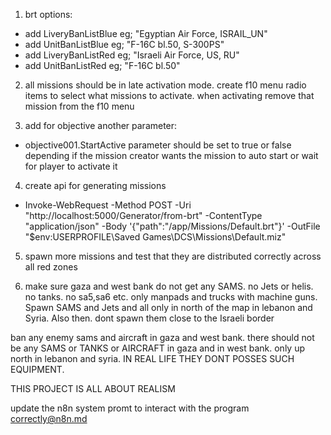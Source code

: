 1. brt options:
- add LiveryBanListBlue eg; "Egyptian Air Force, ISRAIL_UN"
- add UnitBanListBlue eg; "F-16C bl.50, S-300PS"
- add LiveryBanListRed eg; "Israeli Air Force, US, RU"
- add UnitBanListRed eg; "F-16C bl.50"


2. all missions should be in late activation mode. create f10 menu  radio items to select what missions to activate. when activating remove that mission from the f10 menu


3. add for objective another parameter:
- objective001.StartActive parameter should be set to true or false depending if the mission creator wants the mission to auto start or wait for player to activate it


4. create api for generating missions
- Invoke-WebRequest -Method POST -Uri "http://localhost:5000/Generator/from-brt" -ContentType "application/json" -Body '{"path":"/app/Missions/Default.brt"}' -OutFile "$env:USERPROFILE\Saved Games\DCS\Missions\Default.miz"


5. spawn more missions and test that they are distributed correctly across all red zones


6. make sure gaza and west bank do not get any SAMS. no Jets or helis. no tanks. no sa5,sa6 etc. only manpads and trucks with machine guns. Spawn SAMS and Jets and all only in north of the map in lebanon and Syria. Also then. dont spawn them close to the Israeli border 



ban any enemy sams and aircraft in gaza and west bank. there should not be any SAMS or TANKS or AIRCRAFT in gaza and in west bank. only up north in lebanon and syria. IN REAL LIFE THEY DONT POSSES SUCH EQUIPMENT.

THIS PROJECT IS ALL ABOUT REALISM



update the n8n system promt to interact with the program correctly@n8n.md 